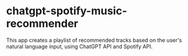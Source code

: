 # chatgpt-spotify-music-recommender
This app creates a playlist of recommended tracks based on the user's natural language input, using ChatGPT API and Spotify API. 
